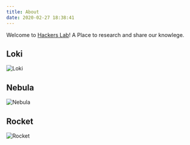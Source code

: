 ```yaml
---
title: About
date: 2020-02-27 18:38:41
---
```


Welcome to [Hackers Lab](https://hexo.io/)! A Place to research and share our knowlege. 
## Loki
![Loki](https://upload.wikimedia.org/wikipedia/en/4/45/Loki_Laufeyson_Earth_616.jpg "Loki")

## Nebula
![Nebula](https://static1.srcdn.com/wordpress/wp-content/uploads/2019/12/Nebula-Marvel-Comic-New-Look-Hair.jpg?q=50&fit=crop&w=960&h=500&dpr=1.5 "Nebula")

## Rocket
![Rocket](https://vignette.wikia.nocookie.net/marvelcinematicuniverse/images/3/34/Rocket-EndgameProfile.jpg/revision/latest/scale-to-width-down/310?cb=20190423175032 "Rocket")
